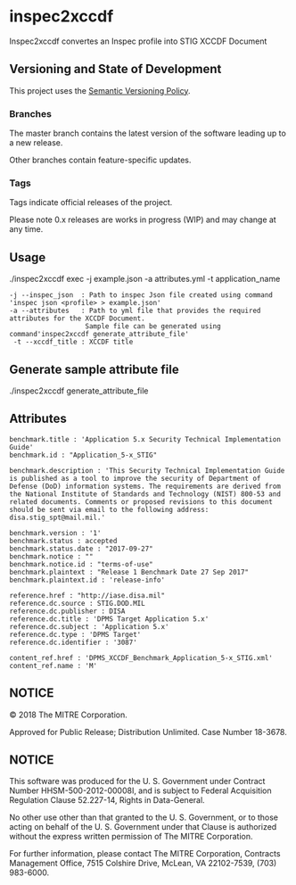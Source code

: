 # inspec2xccdf
Inspec2xccdf convertes an Inspec profile into STIG XCCDF Document

## Versioning and State of Development
This project uses the [Semantic Versioning Policy](https://semver.org/). 

### Branches
The master branch contains the latest version of the software leading up to a new release. 

Other branches contain feature-specific updates. 

### Tags
Tags indicate official releases of the project.

Please note 0.x releases are works in progress (WIP) and may change at any time.   

## Usage
./inspec2xccdf exec -j example.json -a attributes.yml -t application_name

	-j --inspec_json  : Path to inspec Json file created using command 'inspec json <profile> > example.json'
	-a --attributes   : Path to yml file that provides the required attributes for the XCCDF Document. 
    				   Sample file can be generated using command'inspec2xccdf generate_attribute_file'
     -t --xccdf_title : XCCDF title

## Generate sample attribute file 
./inspec2xccdf generate_attribute_file 

## Attributes
    benchmark.title : 'Application 5.x Security Technical Implementation Guide'
    benchmark.id : "Application_5-x_STIG" 
    
    benchmark.description : 'This Security Technical Implementation Guide is published as a tool to improve the security of Department of Defense (DoD) information systems. The requirements are derived from the National Institute of Standards and Technology (NIST) 800-53 and related documents. Comments or proposed revisions to this document should be sent via email to the following address: disa.stig_spt@mail.mil.'
    
    benchmark.version : '1'
    benchmark.status : accepted
    benchmark.status.date : "2017-09-27"
    benchmark.notice : ""
    benchmark.notice.id : "terms-of-use" 
    benchmark.plaintext : "Release 1 Benchmark Date 27 Sep 2017"
    benchmark.plaintext.id : 'release-info'

    reference.href : "http://iase.disa.mil"
    reference.dc.source : STIG.DOD.MIL
    reference.dc.publisher : DISA
    reference.dc.title : 'DPMS Target Application 5.x'
    reference.dc.subject : 'Application 5.x'
    reference.dc.type : 'DPMS Target'
    reference.dc.identifier : '3087'

    content_ref.href : 'DPMS_XCCDF_Benchmark_Application_5-x_STIG.xml'
    content_ref.name : 'M'
    
## NOTICE

© 2018 The MITRE Corporation.  

Approved for Public Release; Distribution Unlimited. Case Number 18-3678.  

## NOTICE  

This software was produced for the U. S. Government under Contract Number HHSM-500-2012-00008I, and is subject to Federal Acquisition Regulation Clause 52.227-14, Rights in Data-General.  

No other use other than that granted to the U. S. Government, or to those acting on behalf of the U. S. Government under that Clause is authorized without the express written permission of The MITRE Corporation. 

For further information, please contact The MITRE Corporation, Contracts Management Office, 7515 Colshire Drive, McLean, VA  22102-7539, (703) 983-6000.  
